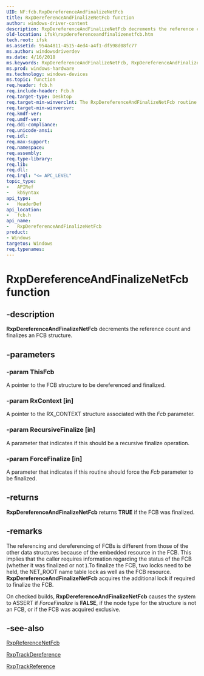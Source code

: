 ```yaml
---
UID: NF:fcb.RxpDereferenceAndFinalizeNetFcb
title: RxpDereferenceAndFinalizeNetFcb function
author: windows-driver-content
description: RxpDereferenceAndFinalizeNetFcb decrements the reference count and finalizes an FCB structure.
old-location: ifsk\rxpdereferenceandfinalizenetfcb.htm
tech.root: ifsk
ms.assetid: 954a4811-4515-4ed4-a4f1-df598d08fc77
ms.author: windowsdriverdev
ms.date: 4/16/2018
ms.keywords: RxpDereferenceAndFinalizeNetFcb, RxpDereferenceAndFinalizeNetFcb function [Installable File System Drivers], fcb/RxpDereferenceAndFinalizeNetFcb, ifsk.rxpdereferenceandfinalizenetfcb, rxref_474f30d3-858e-4179-8236-3068a2325818.xml
ms.prod: windows-hardware
ms.technology: windows-devices
ms.topic: function
req.header: fcb.h
req.include-header: Fcb.h
req.target-type: Desktop
req.target-min-winverclnt: The RxpDereferenceAndFinalizeNetFcb routine is only available on Windows Server 2003 Service Pack 1 (SP1) and later.
req.target-min-winversvr: 
req.kmdf-ver: 
req.umdf-ver: 
req.ddi-compliance: 
req.unicode-ansi: 
req.idl: 
req.max-support: 
req.namespace: 
req.assembly: 
req.type-library: 
req.lib: 
req.dll: 
req.irql: "<= APC_LEVEL"
topic_type:
-	APIRef
-	kbSyntax
api_type:
-	HeaderDef
api_location:
-	fcb.h
api_name:
-	RxpDereferenceAndFinalizeNetFcb
product:
- Windows
targetos: Windows
req.typenames: 
---
```


# RxpDereferenceAndFinalizeNetFcb function


## -description


<b>RxpDereferenceAndFinalizeNetFcb</b> decrements the reference count and finalizes an FCB structure.


## -parameters




### -param ThisFcb

<p>A pointer to the FCB structure to be dereferenced and finalized.</p>


### -param RxContext [in]

A pointer to the RX_CONTEXT structure associated with the <i>Fcb</i> parameter.


### -param RecursiveFinalize [in]

A parameter that indicates if this should be a recursive finalize operation.


### -param ForceFinalize [in]

A parameter that indicates if this routine should force the <i>Fcb</i> parameter to be finalized.


## -returns



<b>RxpDereferenceAndFinalizeNetFcb</b> returns <b>TRUE</b> if the FCB was finalized. 




## -remarks



The referencing and dereferencing of FCBs is different from those of the other data structures because of the embedded resource in the FCB. This implies that the caller requires information regarding the status of the FCB (whether it was finalized or not ).To finalize the FCB, two locks need to be held, the NET_ROOT name table lock as well as the FCB resource. <b>RxpDereferenceAndFinalizeNetFcb</b> acquires the additional lock if required to finalize the FCB.

On checked builds, <b>RxpDereferenceAndFinalizeNetFcb</b> causes the system to ASSERT if <i>ForceFinalize</i> is <b>FALSE</b>, if the node type for the structure is not an FCB, or if the FCB was acquired exclusive.




## -see-also




<a href="https://msdn.microsoft.com/library/windows/hardware/ff554627">RxpReferenceNetFcb</a>



<a href="https://msdn.microsoft.com/library/windows/hardware/ff554655">RxpTrackDereference</a>



<a href="https://msdn.microsoft.com/library/windows/hardware/ff554659">RxpTrackReference</a>
 

 

